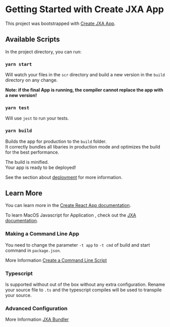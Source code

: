 # Getting Started with Create JXA App

This project was bootstrapped with [Create JXA App](https://github.com/aheissenberger/macos-jxa-bundler/create-jxa-app").

## Available Scripts

In the project directory, you can run:

### `yarn start`

Will watch your files in the `scr` directory and build a new version in the `build` directory on any change.

**Note: if the final App is running, the compiler cannot replace the app with a new version!**

### `yarn test`

Will use `jest` to run your tests.

### `yarn build`

Builds the app for production to the `build` folder.\
It correctly bundles all libaries in production mode and optimizes the build for the best performance.

The build is minified.\
Your app is ready to be deployed!

See the section about [deployment](https://github.com/aheissenberger/macos-jxa-bundler/docs/deployment) for more information.

## Learn More

You can learn more in the [Create React App documentation](https://github.com/aheissenberger/macos-jxa-bundler/docs/getting-started).

To learn MacOS Javascript for Application , check out the [JXA documentation](https://gist.github.com/JMichaelTX/d29adaa18088572ce6d4).

### Making a Command Line App

You need to change the parameter `-t app` to `-t cmd` of build and start command in `package.json`.

More Information [Create a Command Line Script](https://github.com/aheissenberger/macos-jxa-bundler/docs/create-jxa-command-line-script)

### Typescript

Is supported without out of the box without any extra configuration. Rename your source file to `.ts` and the typescript compiles will be used to transpile your source.


### Advanced Configuration

More Information [JXA Bundler](https://github.com/aheissenberger/macos-jxa-bundler/jxabundler)
